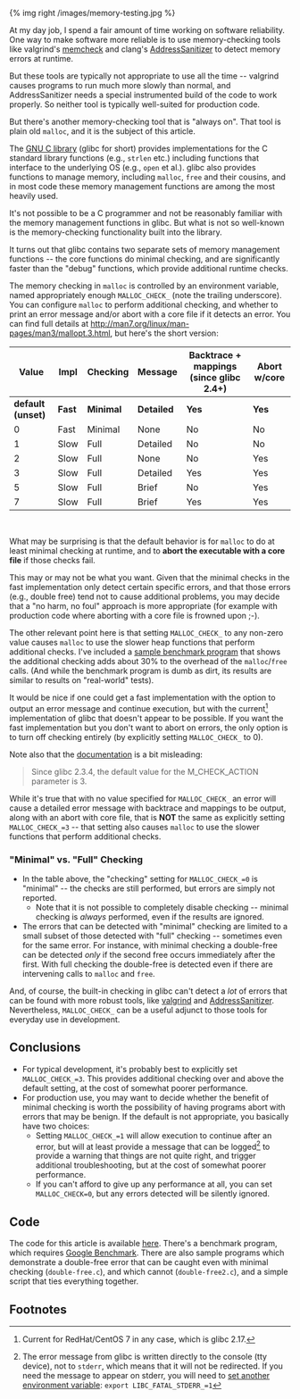 {% img right /images/memory-testing.jpg %}

At my day job, I spend a fair amount of time working on software reliability.  One way to make software more reliable is to use memory-checking tools like valgrind's [memcheck](http://www.valgrind.org/info/tools.html#memcheck) and clang's [AddressSanitizer](https://github.com/google/sanitizers/wiki/AddressSanitizer) to detect memory errors at runtime.  

But these tools are typically not appropriate to use all the time -- valgrind causes programs to run much more slowly than normal, and AddressSanitizer needs a special instrumented build of the code to work properly.  So neither tool is typically well-suited for production code.

But there's another memory-checking tool that is "always on".  That tool is plain old `malloc`, and it is the subject of this article.

<!-- more -->

The [GNU C library](https://www.gnu.org/software/libc/) (glibc for short) provides implementations for the C standard library functions (e.g., `strlen` etc.) including functions that interface to the underlying OS (e.g., `open` et al.).  glibc also provides functions to manage memory, including `malloc`, `free` and their cousins, and in most code these memory management functions are among the most heavily used.

It's not possible to be a C programmer and not be reasonably familiar with the memory management functions in glibc.  But what is not so well-known is the memory-checking functionality built into the library.

It turns out that glibc contains two separate sets of memory management functions -- the core functions do minimal checking, and are significantly faster than the "debug" functions, which provide additional runtime checks.

The memory checking in `malloc` is controlled by an environment variable, named appropriately enough `MALLOC_CHECK_` (note the trailing underscore).  You can configure `malloc` to perform additional checking, and whether to print an error message and/or abort with a core file if it detects an error.  You can find full details at <http://man7.org/linux/man-pages/man3/mallopt.3.html>, but here's the short version:

Value | Impl | Checking | Message | Backtrace + mappings (since glibc 2.4+) | Abort w/core
------| ---- | -------- | ------ | ------ | ------
**default (unset)** | **Fast** | **Minimal** | **Detailed** | **Yes** | **Yes**
0 | Fast | Minimal | None |  No | No
1 | Slow | Full | Detailed | No | No
2 | Slow | Full | None | No | Yes
3 | Slow | Full | Detailed | Yes | Yes
5 | Slow | Full | Brief | No | Yes
7 | Slow | Full | Brief | Yes | Yes

<br>

What may be surprising is that the default behavior is for `malloc` to do at least minimal checking at runtime, and to **abort the executable with a core file** if those checks fail.  

This may or may not be what you want.  Given that the minimal checks in the fast implementation only detect certain specific errors, and that those errors (e.g., double free) tend not to cause additional problems, you may decide that a "no harm, no foul" approach is more appropriate (for example with production code where aborting with a core file is frowned upon ;-).

The other relevant point here is that setting `MALLOC_CHECK_` to any non-zero value causes `malloc` to use the slower heap functions that perform additional checks.  I've included a [sample benchmark program](https://github.com/WallStProg/malloc-check/blob/master/malloc-bench.cpp) that shows the additional checking adds about 30% to the overhead of the `malloc`/`free` calls.  (And while the benchmark program is dumb as dirt, its results are similar to results on "real-world" tests).

It would be nice if one could get a fast implementation with the option to output an error message and continue execution, but with the current[^rh7] implementation of glibc that doesn't appear to be possible.  If you want the fast implementation but you don't want to abort on errors, the only option is to turn off checking entirely (by explicitly setting `MALLOC_CHECK_` to 0).  

[^rh7]: Current for RedHat/CentOS 7 in any case, which is glibc 2.17.

Note also that the [documentation](http://man7.org/linux/man-pages/man3/mallopt.3.html) is a bit misleading:

> Since glibc 2.3.4, the default value for the M_CHECK_ACTION              parameter is 3.

While it's true that with no value specified for `MALLOC_CHECK_` an error will cause a detailed error message with backtrace and mappings to be output, along with an abort with core file, that is **NOT** the same as explicitly setting `MALLOC_CHECK_=3` -- that setting also causes `malloc` to use the slower functions that perform additional checks.

### "Minimal" vs. "Full" Checking

- In the table above, the "checking" setting for `MALLOC_CHECK_=0` is "minimal" -- the checks are still performed, but errors are simply not reported.
  - Note that it is not possible to completely disable checking -- minimal checking is *always* performed, even if the results are ignored. 
- The errors that can be detected with "minimal" checking are limited to a small subset of those detected with "full" checking -- sometimes even for the same error.  For instance, with minimal checking a double-free can be detected *only* if the second free occurs immediately after the first.  With full checking the double-free is detected even if there are intervening calls to `malloc` and `free`.

And, of course, the built-in checking in glibc can't detect a *lot* of errors that can be found with more robust tools, like [valgrind](http://www.valgrind.org/) and [AddressSanitizer](https://github.com/google/sanitizers/wiki/AddressSanitizer).  Nevertheless, `MALLOC_CHECK_` can be a useful adjunct to those tools for everyday use in development.

## Conclusions
- For typical development, it's probably best to explicitly set `MALLOC_CHECK_=3`.  This provides additional checking over and above the default setting, at the cost of somewhat poorer performance.
- For production use, you may want to decide whether the benefit of minimal checking is worth the possibility of having programs abort with errors that may be benign.  If the default is not appropriate, you basically have two choices:
  - Setting `MALLOC_CHECK_=1` will allow execution to continue after an error, but will at least provide a message that can be logged[^log] to provide a warning that things are not quite right, and trigger additional troubleshooting, but at the cost of somewhat poorer performance.
  - If you can't afford to give up any performance at all, you can set `MALLOC_CHECK=0`, but any errors detected will be silently ignored.

[^log]: The error message from glibc is written directly to the console (tty device), not to `stderr`, which means that it will not be redirected.  If you need the message to appear on stderr, you will need to [set another environment variable](https://bugzilla.redhat.com/show_bug.cgi?id=1519182):
    `export LIBC_FATAL_STDERR_=1`
    
## Code
The code for this article is available [here](https://github.com/WallStProg/malloc-check.git).  There's a benchmark program, which requires [Google Benchmark](https://github.com/google/benchmark).  There are also sample programs which demonstrate a double-free error that can be caught even with minimal checking (`double-free.c`), and which cannot (`double-free2.c`), and a simple script that ties everything together.  

## Footnotes





